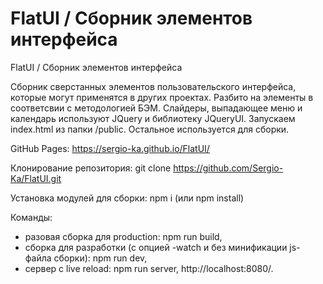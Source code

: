 # FlatUI / Сборник элементов интерфейса
FlatUI / Сборник элементов интерфейса

Сборник сверстанных элементов пользовательского интерфейса, которые могут применятся в других проектах. Разбито на элементы в соответсвии с методологией БЭМ. Слайдеры, выпадающее меню и календарь используют JQuery и библиотеку JQueryUI. Запускаем index.html из папки /public. Остальное используется для сборки.

GitHub Pages:
https://sergio-ka.github.io/FlatUI/

Клонирование репозитория:
git clone https://github.com/Sergio-Ka/FlatUI.git

Установка модулей для сборки:
npm i (или npm install)

Команды:
- разовая сборка для production: npm run build,
- сборка для разработки (с опцией -watch и без минификации js-файла сборки): npm run dev,
- сервер с live reload: npm run server, http://localhost:8080/.